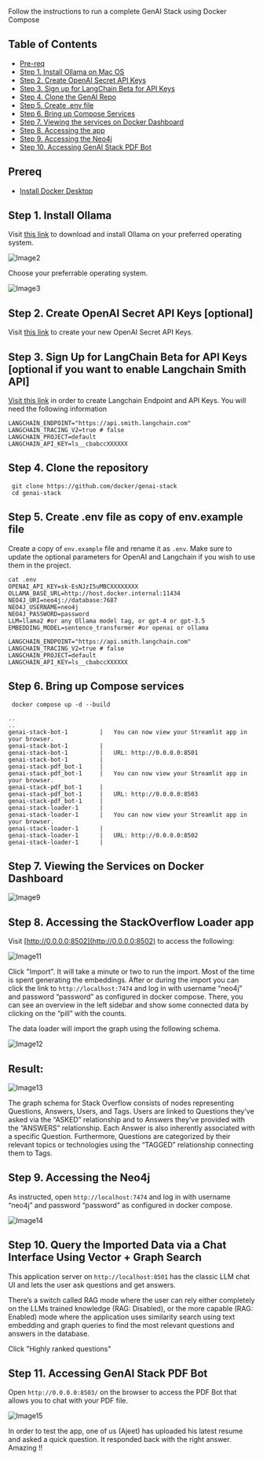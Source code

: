 Follow the instructions to run a complete GenAI Stack using Docker Compose

## Table of Contents

- [Pre-req](#prereq)
- [Step 1. Install Ollama on Mac OS](#step-1-install-ollama-on-mac-os)
- [Step 2. Create OpenAI Secret API Keys](#step-2-create-openai-secret-api-keys)
- [Step 3. Sign up for LangChain Beta for API Keys](#step-3-sign-up-for-langchain-beta-for-api-keys)
- [Step 4. Clone the GenAI Repo](#step-4-clone-the-genai-repo)
- [Step 5. Create .env file](#step-5-create-.env-file)
- [Step 6. Bring up Compose Services](#step-6-bring-up-compose-services)
- [Step 7. Viewing the services on Docker Dashboard](#step-7-viewing-the-services-on-docker-dashboard)
- [Step 8. Accessing the app](#step-8-accessing-the-app)
- [Step 9. Accessing the Neo4j](#step-9-accessing-the-neo4j) 
- [Step 10. Accessing GenAI Stack PDF Bot](#step-10-accessing-genai-stack-pdf-bot) 



## Prereq

- [Install Docker Desktop](https://www.docker.com/products/docker-desktop/)


## Step 1. Install Ollama



Visit [this link](https://ollama.ai/) to download and install Ollama on your preferred operating system.

![Image2](https://dev-to-uploads.s3.amazonaws.com/uploads/articles/vbn2gzk1wridnwo60bve.png)

Choose your preferrable operating system. 


![Image3](https://dev-to-uploads.s3.amazonaws.com/uploads/articles/3ldzwwl9s7cqhhybacfy.png)


## Step 2. Create OpenAI Secret API Keys [optional]

Visit [this link](https://platform.openai.com/account/api-keys) to create your new OpenAI Secret API Keys.

## Step 3. Sign Up for LangChain Beta for API Keys [optional if you want to enable Langchain Smith API]

[Visit this link](https://www.langchain.com/langsmith) in order to create Langchain Endpoint and API Keys. You will need the following information

```
LANGCHAIN_ENDPOINT="https://api.smith.langchain.com"
LANGCHAIN_TRACING_V2=true # false
LANGCHAIN_PROJECT=default
LANGCHAIN_API_KEY=ls__cbabccXXXXXX
```

## Step 4. Clone the repository

```
 git clone https://github.com/docker/genai-stack
 cd genai-stack
```



## Step 5. Create .env file as copy of env.example file


Create a copy of `env.example` file and rename it as `.env`. Make sure to update the optional parameters for OpenAI and Langchain if you wish to use them in the project.

```
cat .env 
OPENAI_API_KEY=sk-EsNJzI5uMBCXXXXXXXX
OLLAMA_BASE_URL=http://host.docker.internal:11434
NEO4J_URI=neo4j://database:7687
NEO4J_USERNAME=neo4j
NEO4J_PASSWORD=password
LLM=llama2 #or any Ollama model tag, or gpt-4 or gpt-3.5
EMBEDDING_MODEL=sentence_transformer #or openai or ollama

LANGCHAIN_ENDPOINT="https://api.smith.langchain.com"
LANGCHAIN_TRACING_V2=true # false
LANGCHAIN_PROJECT=default
LANGCHAIN_API_KEY=ls__cbabccXXXXXX
```

## Step 6. Bring up Compose services

```
 docker compose up -d --build
```

```
..
..
genai-stack-bot-1         |   You can now view your Streamlit app in your browser.
genai-stack-bot-1         |
genai-stack-bot-1         |   URL: http://0.0.0.0:8501
genai-stack-bot-1         |
genai-stack-pdf_bot-1     |
genai-stack-pdf_bot-1     |   You can now view your Streamlit app in your browser.
genai-stack-pdf_bot-1     |
genai-stack-pdf_bot-1     |   URL: http://0.0.0.0:8503
genai-stack-pdf_bot-1     |
genai-stack-loader-1      |
genai-stack-loader-1      |   You can now view your Streamlit app in your browser.
genai-stack-loader-1      |
genai-stack-loader-1      |   URL: http://0.0.0.0:8502
genai-stack-loader-1      |
```

## Step 7. Viewing the Services on Docker Dashboard



![Image9](https://dev-to-uploads.s3.amazonaws.com/uploads/articles/i4f9w0emxz783prwxp2k.png)

## Step 8. Accessing the StackOverflow Loader app

Visit [http://0.0.0.0:8502](http://0.0.0.0:8502) to access the following:


![Image11](https://dev-to-uploads.s3.amazonaws.com/uploads/articles/9meuijb9sctt417rt7m3.png)

Click "Import". It will take a minute or two to run the import. Most of the time is spent generating the embeddings. After or during the import you can click the link to `http://localhost:7474` and log in with username “neo4j” and password “password” as configured in docker compose. There, you can see an overview in the left sidebar and show some connected data by clicking on the “pill” with the counts.

The data loader will import the graph using the following schema.


![Image12](https://dev-to-uploads.s3.amazonaws.com/uploads/articles/5pv8g4kymilf1xq0pybd.png)

## Result:


![Image13](https://dev-to-uploads.s3.amazonaws.com/uploads/articles/agpcckqn261t69t6ukf4.png)

The graph schema for Stack Overflow consists of nodes representing Questions, Answers, Users, and Tags. Users are linked to Questions they’ve asked via the “ASKED” relationship and to Answers they’ve provided with the “ANSWERS” relationship. Each Answer is also inherently associated with a specific Question. Furthermore, Questions are categorized by their relevant topics or technologies using the “TAGGED” relationship connecting them to Tags.

## Step 9. Accessing the Neo4j

As instructed, open `http://localhost:7474` and log in with username “neo4j” and password “password” as configured in docker compose.

![Image14](https://dev-to-uploads.s3.amazonaws.com/uploads/articles/mrnhfnctjh2ai2kbdeib.png)


## Step 10. Query the Imported Data via a Chat Interface Using Vector + Graph Search

This application server on `http://localhost:8501` has the classic LLM chat UI and lets the user ask questions and get answers.

There’s a switch called RAG mode where the user can rely either completely on the LLMs trained knowledge (RAG: Disabled), or the more capable (RAG: Enabled) mode where the application uses similarity search using text embedding and graph queries to find the most relevant questions and answers in the database.

Click "Highly ranked questions"


## Step 11. Accessing GenAI Stack PDF Bot

Open `http://0.0.0.0:8503/` on the browser to access the PDF Bot that allows you to chat with your PDF file.

![Image15](https://dev-to-uploads.s3.amazonaws.com/uploads/articles/v8hs4fipvmvxerdp1e6z.png)

In order to test the app, one of us (Ajeet) has uploaded his latest resume and asked a quick question. It responded back with the right answer. Amazing !!